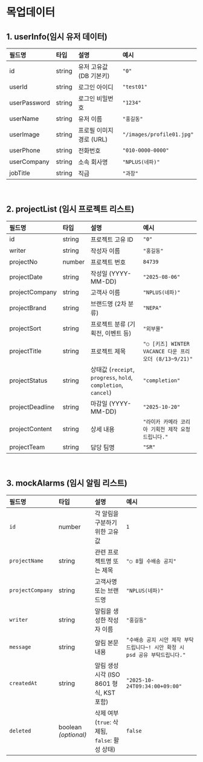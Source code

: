 
# 목업데이터

## 1. userInfo(임시 유저 데이터)

| 필드명          | 타입     | 설명               | 예시                        |
| :----------- | :----- | :--------------- | :------------------------ |
| id           | string | 유저 고유값 (DB 기본키)  | `"0"`                     |
| userId       | string | 로그인 아이디          | `"test01"`                |
| userPassword | string | 로그인 비밀번호         | `"1234"`                  |
| userName     | string | 유저 이름            | `"홍길동"`                   |
| userImage    | string | 프로필 이미지 경로 (URL) | `"/images/profile01.jpg"` |
| userPhone    | string | 전화번호             | `"010-0000-0000"`         |
| userCompany  | string | 소속 회사명           | `"NPLUS(네파)"`             |
| jobTitle     | string | 직급               | `"과장"`                    |

<br>

## 2. projectList (임시 프로젝트 리스트)
| 필드명             | 타입     | 설명                                                          | 예시                                            |
| :-------------- | :----- | :---------------------------------------------------------- | :-------------------------------------------- |
| id              | string | 프로젝트 고유 ID                                                  | `"0"`                                         |
| writer          | string | 작성자 이름                                                      | `"홍길동"`                                       |
| projectNo       | number | 프로젝트 번호                                                     | `84739`                                       |
| projectDate     | string | 작성일 (YYYY-MM-DD)                                            | `"2025-08-06"`                                |
| projectCompany  | string | 고객사 이름                                                      | `"NPLUS(네파)"`                                 |
| projectBrand    | string | 브랜드명 (2차 분류)                                                | `"NEPA"`                                      |
| projectSort     | string | 프로젝트 분류 (기획전, 이벤트 등)                                        | `"외부몰"`                                       |
| projectTitle    | string | 프로젝트 제목                                                     | `"○ [키즈] WINTER VACANCE 다운 프리오더 (8/13~9/21)"` |
| projectStatus   | string | 상태값 (`receipt`, `progress`, `hold`, `completion`, `cancel`) | `"completion"`                                |
| projectDeadline | string | 마감일 (YYYY-MM-DD)                                            | `"2025-10-20"`                                |
| projectContent  | string | 상세 내용                                                       | `"라이카 카메라 코리아 기획전 제작 요청드립니다."`                |
| projectTeam     | string | 담당 팀명                                                       | `"SR"`                                        |

<br>

## 3. mockAlarms (임시 알림 리스트)
| 필드명              | 타입                   | 설명                                  | 예시                                               |
| :--------------- | :------------------- | :---------------------------------- | :----------------------------------------------- |
| `id`             | number               | 각 알림을 구분하기 위한 고유값                   | `1`                                              |
| `projectName`    | string               | 관련 프로젝트명 또는 제목                      | `"○ 8월 수배송 공지"`                                  |
| `projectCompany` | string               | 고객사명 또는 브랜드명                        | `"NPLUS(네파)"`                                    |
| `writer`         | string               | 알림을 생성한 작성자 이름                      | `"홍길동"`                                          |
| `message`        | string               | 알림 본문 내용                            | `"수배송 공지 시안 제작 부탁드립니다~! 시안 확정 시 psd 공유 부탁드립니다."` |
| `createdAt`      | string               | 알림 생성 시각 (ISO 8601 형식, KST 포함)      | `"2025-10-24T09:34:00+09:00"`                    |
| `deleted`        | boolean *(optional)* | 삭제 여부 (`true`: 삭제됨, `false`: 활성 상태) | `false`                                          |
